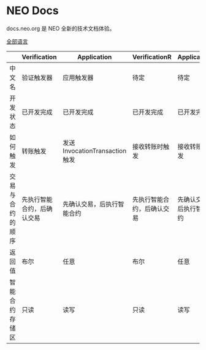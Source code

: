 NEO Docs
============

docs.neo.org 是 NEO 全新的技术文档体验。

[全部语言](language.md)


|                  | Verification              | Application                     | VerificationR              | ApplicationR               |
| ---------------- | ------------------------- | ------------------------------- | -------------------------- | -------------------------- |
| 中文名           | 验证触发器                 | 应用触发器                       | 待定                       | 待定                        |
| 开发状态         | 已开发完成                 | 已开发完成                       | 已开发完成                  | 已开发完成                  |
| 如何触发         | 转账触发                   | 发送 InvocationTransaction 触发  | 接收转账时触发              | 接收转账时触发              |
| 交易与合约的顺序  | 先执行智能合约，后确认交易  | 先确认交易，后执行智能合约         | 先执行智能合约，后确认交易   | 先确认交易，后执行智能合约   |
| 返回值           | 布尔                      | 任意                             | 布尔                       | 任意                       |
| 智能合约存储区    | 只读                      | 读写                             | 只读                       | 读写                       |


<link rel="stylesheet" href="styles/aaas.css">